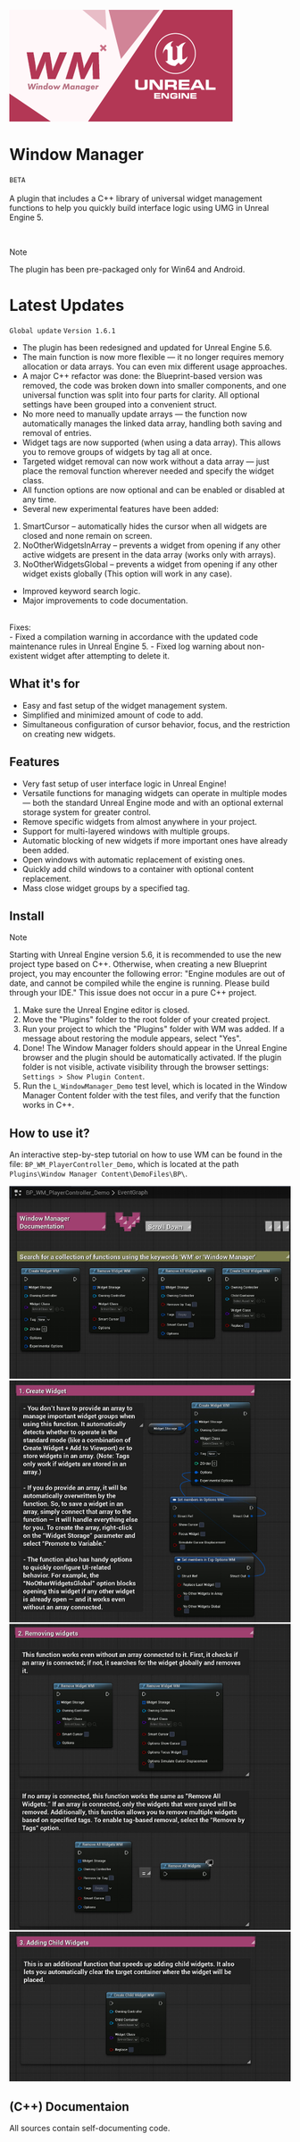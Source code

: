 ![Window Manager](./_Misc/Preview.png)

# Window Manager
`BETA`<br><br>
A plugin that includes a C++ library of universal widget management functions to help you quickly build interface logic using UMG in Unreal Engine 5.

<br>

> [!NOTE]
> The plugin has been pre-packaged only for Win64 and Android.

# Latest Updates
`Global update`
`Version 1.6.1`
- The plugin has been redesigned and updated for Unreal Engine 5.6.
- The main function is now more flexible — it no longer requires memory allocation or data arrays. You can even mix different usage approaches.
- A major C++ refactor was done: the Blueprint-based version was removed, the code was broken down into smaller components, and one universal function was split into four parts for clarity. All optional settings have been grouped into a convenient struct.
- No more need to manually update arrays — the function now automatically manages the linked data array, handling both saving and removal of entries.
- Widget tags are now supported (when using a data array). This allows you to remove groups of widgets by tag all at once.
- Targeted widget removal can now work without a data array — just place the removal function wherever needed and specify the widget class.
- All function options are now optional and can be enabled or disabled at any time.
- Several new experimental features have been added:
1. SmartCursor – automatically hides the cursor when all widgets are closed and none remain on screen.
2. NoOtherWidgetsInArray – prevents a widget from opening if any other active widgets are present in the data array (works only with arrays).
3. NoOtherWidgetsGlobal – prevents a widget from opening if any other widget exists globally (This option will work in any case).
- Improved keyword search logic.
- Major improvements to code documentation.
<br>
Fixes:
<br>
- Fixed a compilation warning in accordance with the updated code maintenance rules in Unreal Engine 5. 
- Fixed log warning about non-existent widget after attempting to delete it.

## What it's for
- Easy and fast setup of the widget management system.
- Simplified and minimized amount of code to add.
- Simultaneous configuration of cursor behavior, focus, and the restriction on creating new widgets.

## Features
- Very fast setup of user interface logic in Unreal Engine!
- Versatile functions for managing widgets can operate in multiple modes — both the standard Unreal Engine mode and with an optional external storage system for greater control.
- Remove specific widgets from almost anywhere in your project.
- Support for multi-layered windows with multiple groups.
- Automatic blocking of new widgets if more important ones have already been added.
- Open windows with automatic replacement of existing ones.
- Quickly add child windows to a container with optional content replacement.
- Mass close widget groups by a specified tag.

## Install

> [!NOTE]
> Starting with Unreal Engine version 5.6, it is recommended to use the new project type based on C++. Otherwise, when creating a new Blueprint project, you may encounter the following error: "Engine modules are out of date, and cannot be compiled while the engine is running. Please build through your IDE." This issue does not occur in a pure C++ project.

1. Make sure the Unreal Engine editor is closed.
2. Move the "Plugins" folder to the root folder of your created project.
3. Run your project to which the "Plugins" folder with WM was added. If a message about restoring the module appears, select "Yes".
4. Done! The Window Manager folders should appear in the Unreal Engine browser and the plugin should be automatically activated. If the plugin folder is not visible, activate visibility through the browser settings: `Settings > Show Plugin Content`.
5. Run the `L_WindowManager_Demo` test level, which is located in the Window Manager Content folder with the test files, and verify that the function works in C++.

## How to use it?
An interactive step-by-step tutorial on how to use WM can be found in the file: `BP_WM_PlayerController_Demo`, which is located at the path `Plugins\Window Manager Content\DemoFiles\BP\`.

![Window Manager](./_Misc/Tutorial/Tutorial_1.jpg)
![Window Manager](./_Misc/Tutorial/Tutorial_2.jpg)
![Window Manager](./_Misc/Tutorial/Tutorial_3.jpg)
![Window Manager](./_Misc/Tutorial/Tutorial_4.jpg)

## (C++) Documentaion
All sources contain self-documenting code.
